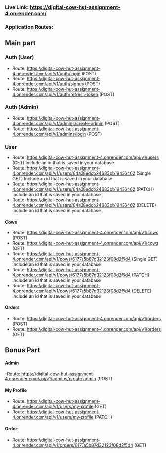   ### Live Link: https://digital-cow-hut-assignment-4.onrender.com/
  ### Application Routes:
  
  ## Main part
  
   ### Auth (User)
   - Route: https://digital-cow-hut-assignment-4.onrender.com/api/v1/auth/login (POST)
   - Route: https://digital-cow-hut-assignment-4.onrender.com/api/v1/auth/signup (POST)
   - Route:  https://digital-cow-hut-assignment-4.onrender.com/api/v1/auth/refresh-token (POST)

   ### Auth (Admin)
   - Route: https://digital-cow-hut-assignment-4.onrender.com/api/v1/admins/create-admin (POST)
   - Route: https://digital-cow-hut-assignment-4.onrender.com/api/v1/admins/login (POST)
   
   ### User
   - Route: https://digital-cow-hut-assignment-4.onrender.com/api/v1/users (GET)  Include an id that is saved in your database
   - Route: https://digital-cow-hut-assignment-4.onrender.com/api/v1/users/64a38edcb24683bb19436462 (Single GET) Include an id that is saved in your database
   - Route: https://digital-cow-hut-assignment-4.onrender.com/api/v1/users/64a38edcb24683bb19436462 (PATCH) Include an id that is saved in your database
   - Route: https://digital-cow-hut-assignment-4.onrender.com/api/v1/users/64a38edcb24683bb19436462 (DELETE) Include an id that is saved in your database

   #### Cows
   - Route: https://digital-cow-hut-assignment-4.onrender.com/api/v1/cows (POST)
   - Route: https://digital-cow-hut-assignment-4.onrender.com/api/v1/cows (GET)
   - Route: https://digital-cow-hut-assignment-4.onrender.com/api/v1/cows/6177a5b87d32123f08d2f5d4 (Single GET) Include an id that is saved in your database
   - Route: https://digital-cow-hut-assignment-4.onrender.com/api/v1/cows/6177a5b87d32123f08d2f5d4 (PATCH) Include an id that is saved in your database
   - Route: https://digital-cow-hut-assignment-4.onrender.com/api/v1/cows/6177a5b87d32123f08d2f5d4 (DELETE) Include an id that is saved in your database

   #### Orders
   - Route: https://digital-cow-hut-assignment-4.onrender.com/api/v1/orders (POST)
   - Route: https://digital-cow-hut-assignment-4.onrender.com/api/v1/orders (GET)

 ## Bonus Part

#### Admin
   -Route: https://digital-cow-hut-assignment-4.onrender.com/api/v1/admins/create-admin (POST)

#### My Profile
- Route: https://digital-cow-hut-assignment-4.onrender.com/api/v1/users/my-profile (GET)
- Route: https://digital-cow-hut-assignment-4.onrender.com/api/v1/users/my-profile (PATCH)

#### Order:
 - Route: https://digital-cow-hut-assignment-4.onrender.com/api/v1/orders/6177a5b87d32123f08d2f5d4 (GET)